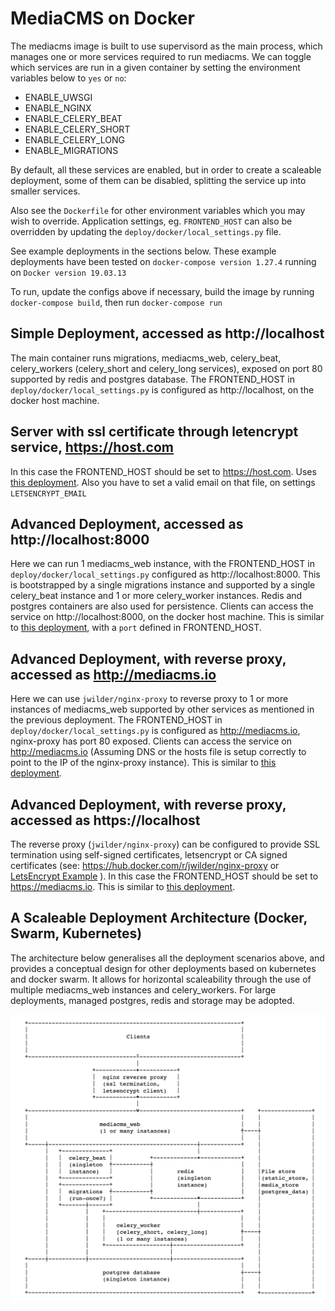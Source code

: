 # MediaCMS on Docker

The mediacms image is built to use supervisord as the main process, which manages one or more services required to run mediacms. We can toggle which services are run in a given container by setting the environment variables below to `yes` or `no`:

* ENABLE_UWSGI
* ENABLE_NGINX
* ENABLE_CELERY_BEAT
* ENABLE_CELERY_SHORT
* ENABLE_CELERY_LONG
* ENABLE_MIGRATIONS

By default, all these services are enabled, but in order to create a scaleable deployment, some of them can be disabled, splitting the service up into smaller services.

Also see the `Dockerfile` for other environment variables which you may wish to override. Application settings, eg. `FRONTEND_HOST` can also be overridden by updating the `deploy/docker/local_settings.py` file.

See example deployments in the sections below. These example deployments have been tested on `docker-compose version 1.27.4` running on `Docker version 19.03.13`

To run, update the configs above if necessary, build the image by running `docker-compose build`, then run `docker-compose run`

## Simple Deployment, accessed as http://localhost

The main container runs migrations, mediacms_web, celery_beat, celery_workers (celery_short and celery_long services), exposed on port 80 supported by redis and postgres database. The FRONTEND_HOST in `deploy/docker/local_settings.py` is configured as http://localhost, on the docker host machine.

## Server with ssl certificate through letencrypt service, https://host.com
In this case the FRONTEND_HOST should be set to https://host.com. Uses [this deployment](../docker-compose-letsencrypt.yaml).
Also you have to set a valid email on that file, on settings `LETSENCRYPT_EMAIL`

## Advanced Deployment, accessed as http://localhost:8000

Here we can run 1 mediacms_web instance, with the FRONTEND_HOST in `deploy/docker/local_settings.py` configured as http://localhost:8000. This is bootstrapped by a single migrations instance and supported by a single celery_beat instance and 1 or more celery_worker instances. Redis and postgres containers are also used for persistence. Clients can access the service on http://localhost:8000, on the docker host machine. This is similar to [this deployment](../docker-compose.yaml), with a `port` defined in FRONTEND_HOST.

## Advanced Deployment, with reverse proxy, accessed as http://mediacms.io

Here we can use `jwilder/nginx-proxy` to reverse proxy to 1 or more instances of mediacms_web supported by other services as mentioned in the previous deployment. The FRONTEND_HOST in `deploy/docker/local_settings.py` is configured as http://mediacms.io, nginx-proxy has port 80 exposed. Clients can access the service on http://mediacms.io (Assuming DNS or the hosts file is setup correctly to point to the IP of the nginx-proxy instance). This is similar to [this deployment](../docker-compose-http-proxy.yaml).

## Advanced Deployment, with reverse proxy, accessed as https://localhost

The reverse proxy (`jwilder/nginx-proxy`) can be configured to provide SSL termination using self-signed certificates, letsencrypt or CA signed certificates (see: https://hub.docker.com/r/jwilder/nginx-proxy or [LetsEncrypt Example](https://www.singularaspect.com/use-nginx-proxy-and-letsencrypt-companion-to-host-multiple-websites/) ). In this case the FRONTEND_HOST should be set to https://mediacms.io. This is similar to [this deployment](../docker-compose-http-proxy.yaml).

## A Scaleable Deployment Architecture (Docker, Swarm, Kubernetes)

The architecture below generalises all the deployment scenarios above, and provides a conceptual design for other deployments based on kubernetes and docker swarm. It allows for horizontal scaleability through the use of multiple mediacms_web instances and celery_workers. For large deployments, managed postgres, redis and storage may be adopted.

![MediaCMS](images/architecture.png)
